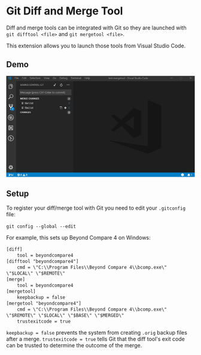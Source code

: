 # Git Diff and Merge Tool

Diff and merge tools can be integrated with Git so they are launched with `git difftool <file>` and `git mergetool <file>`.

This extension allows you to launch those tools from Visual Studio Code.

## Demo

![demo](images/demo.gif)

## Setup

To register your diff/merge tool with Git you need to edit your `.gitconfig` file:

`git config --global --edit`

For example, this sets up Beyond Compare 4 on Windows:

```
[diff]
    tool = beyondcompare4
[difftool "beyondcompare4"]
    cmd = \"C:\\Program Files\\Beyond Compare 4\\bcomp.exe\" \"$LOCAL\" \"$REMOTE\"
[merge]
    tool = beyondcompare4
[mergetool]
    keepbackup = false
[mergetool "beyondcompare4"]
    cmd = \"C:\\Program Files\\Beyond Compare 4\\bcomp.exe\" \"$REMOTE\" \"$LOCAL\" \"$BASE\" \"$MERGED\"
    trustexitcode = true
```

`keepbackup = false` prevents the system from creating `.orig` backup files after a merge. `trustexitcode = true` tells Git that the diff tool's exit code can be trusted to determine the outcome of the merge.